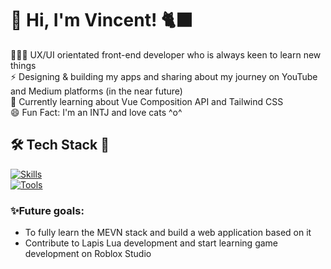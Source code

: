 # 👋 Hi, I'm Vincent! 🐈‍⬛

🧑🏻‍💻 UX/UI orientated front-end developer who is always keen to learn new things<br/>
⚡ Designing & building my apps and sharing about my journey on YouTube and Medium platforms (in the near future)<br/>
🌱 Currently learning about Vue Composition API and Tailwind CSS<br/>
😄 Fun Fact: I'm an INTJ and love cats ^o^<br/>

## 🛠️ Tech Stack 💼
[![Skills](https://skillicons.dev/icons?i=js,html,css,sass)](https://skillicons.dev)<br/>
[![Tools](https://skillicons.dev/icons?i=figma,vscode,obsidian,md)](https://skillicons.dev)

### ✨Future goals:<br/>
- To fully learn the MEVN stack and build a web application based on it
- Contribute to Lapis Lua development and start learning game development on Roblox Studio

<!--
- 🤔 I’m looking for ...
- 💬 Ask me about ...
- 📫 How to reach me: ...
-->
